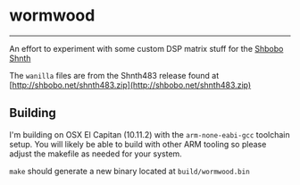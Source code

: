 # wormwood
---

An effort to experiment with some custom DSP matrix stuff for the [Shbobo Shnth](http://shbobo.net)

The `wanilla` files are from the Shnth483 release found at [http://shbobo.net/shnth483.zip](http://shbobo.net/shnth483.zip)

## Building

I'm building on OSX El Capitan (10.11.2) with the `arm-none-eabi-gcc` toolchain setup. You will likely be able to build with other ARM tooling so please adjust the makefile as needed for your system.

`make` should generate a new binary located at `build/wormwood.bin`
